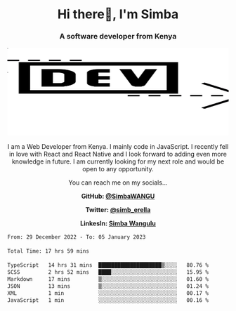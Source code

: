 
<h1 align="center"> Hi there👋, I'm Simba</h1>
<h3 align="center">A software developer from Kenya</h3>

<img src="/arrow-svgrepo-com.svg" margin="auto" width="100%" height="200px">


<p align="center">I am a Web Developer from Kenya. I mainly code in JavaScript. I recently fell in love with React and React Native and I look forward to adding even more knowledge in future. I am currently looking for my next role and would be open to any opportunity.</p>

<p align="center">You can reach me on my socials... </p>

<div align="center">

__<p>  GitHub: [@SimbaWANGU](https://github.com/SimbaWANGU)__  </p>
__<p> Twitter: [@simb_erella](https://twitter.com/simb_erella)__ </p>
__<p> LinkesIn: [Simba Wangulu](https://www.linkedin.com/in/simba-wangulu/)__ </p>

</div>

<!--START_SECTION:waka-->

```text
From: 29 December 2022 - To: 05 January 2023

Total Time: 17 hrs 59 mins

TypeScript   14 hrs 31 mins  ████████████████████▒░░░░   80.76 %
SCSS         2 hrs 52 mins   ████░░░░░░░░░░░░░░░░░░░░░   15.95 %
Markdown     17 mins         ▒░░░░░░░░░░░░░░░░░░░░░░░░   01.60 %
JSON         13 mins         ▒░░░░░░░░░░░░░░░░░░░░░░░░   01.24 %
XML          1 min           ░░░░░░░░░░░░░░░░░░░░░░░░░   00.17 %
JavaScript   1 min           ░░░░░░░░░░░░░░░░░░░░░░░░░   00.16 %
```

<!--END_SECTION:waka-->
